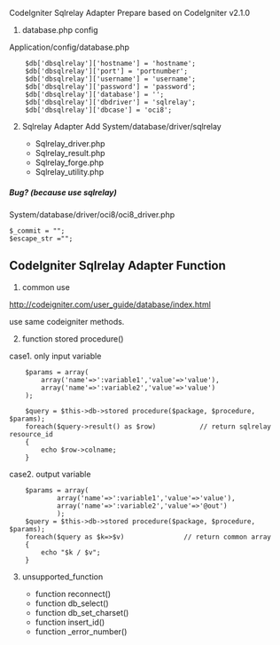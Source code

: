 CodeIgniter Sqlrelay Adapter Prepare
based on CodeIgniter v2.1.0


1. database.php config 

 Application/config/database.php

    	$db['dbsqlrelay']['hostname'] = 'hostname';
    	$db['dbsqlrelay']['port'] = 'portnumber';
    	$db['dbsqlrelay']['username'] = 'username';
    	$db['dbsqlrelay']['password'] = 'password';
    	$db['dbsqlrelay']['database'] = '';
    	$db['dbsqlrelay']['dbdriver'] = 'sqlrelay';
    	$db['dbsqlrelay']['dbcase'] = 'oci8';

2. Sqlrelay Adapter Add
 System/database/driver/sqlrelay

	- Sqlrelay_driver.php
	- Sqlrelay_result.php
	- Sqlrelay_forge.php
	- Sqlrelay_utility.php

##### Bug? (because use sqlrelay)

 System/database/driver/oci8/oci8_driver.php
 
 	$_commit = "";
	$escape_str ="";


CodeIgniter Sqlrelay Adapter Function
-


1. common use

 http://codeigniter.com/user_guide/database/index.html
 
 use same codeigniter methods.

2. function stored procedure()

 case1. only input variable

		$params = array(
			array('name'=>':variable1','value'=>'value'),
			array('name'=>':variable2','value'=>'value')
		);
		
		$query = $this->db->stored procedure($package, $procedure, $params);
		foreach($query->result() as $row)			// return sqlrelay resource_id
		{
			echo $row->colname;
		}

 case2. output variable

		$params = array(
				array('name'=>':variable1','value'=>'value'),
				array('name'=>':variable2','value'=>'@out')
				);
		$query = $this->db->stored procedure($package, $procedure, $params);
		foreach($query as $k=>$v)				// return common array
		{
			echo "$k / $v";
		}


3. unsupported_function 

	- function reconnect()
	- function db_select()
	- function db_set_charset()
	- function insert_id()
	- function _error_number()

